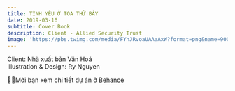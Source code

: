 ```yaml
---
title: TÌNH YÊU Ở TOA THỨ BẢY
date: 2019-03-16 
subtitle: Cover Book
description: Client - Allied Security Trust
image: 'https://pbs.twimg.com/media/FYnJRvoaUAAaAxW?format=png&name=900x900'
---
```


<!-- <div class="gallery-box">
  <div class="gallery">
    <img src="/images/project-5.jpg" alt="Project">
    <img src="/images/project-8.jpg" alt="Project">
    <img src="/images/project-6.jpg" alt="Project">
  </div>
  <em>Projects / <a href="https://unsplash.com/" target="_blank">Unsplash</a></em>
</div> -->

Client: Nhà xuất bản Văn Hoá <br>
Illustration & Design: Ry Nguyen<br>


💁‍♀️Mời bạn xem chi tiết dự án ở  [Behance](https://www.behance.net/gallery/77610807/Coverbook-Tinh-yeu-toa-th-by)